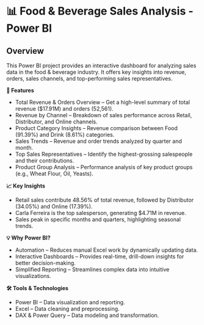 
# 📊 Food & Beverage Sales Analysis - Power BI

## Overview

This Power BI project provides an interactive dashboard for analyzing sales data in the food & beverage industry. It offers key insights into revenue, orders, sales channels, and top-performing sales representatives.

**🚀 Features**
* Total Revenue & Orders Overview – Get a high-level summary of total revenue ($17.91M) and orders (52,561).
* Revenue by Channel – Breakdown of sales performance across Retail, Distributor, and Online channels.
* Product Category Insights – Revenue comparison between Food (91.39%) and Drink (8.61%) categories.
* Sales Trends – Revenue and order trends analyzed by quarter and month.
* Top Sales Representatives – Identify the highest-grossing salespeople and their contributions.
* Product Group Analysis – Performance analysis of key product groups (e.g., Wheat Flour, Oil, Yeasts).

**📈 Key Insights**
* Retail sales contribute 48.56% of total revenue, followed by Distributor (34.05%) and Online (17.39%).
* Carla Ferreira is the top salesperson, generating $4.71M in revenue.
* Sales peak in specific months and quarters, highlighting seasonal trends.

**💡 Why Power BI?**
* Automation – Reduces manual Excel work by dynamically updating data.
* Interactive Dashboards – Provides real-time, drill-down insights for better decision-making.
* Simplified Reporting – Streamlines complex data into intuitive visualizations.

**🛠️ Tools & Technologies**
* Power BI – Data visualization and reporting.
* Excel – Data cleaning and preprocessing.
* DAX & Power Query – Data modeling and transformation.
